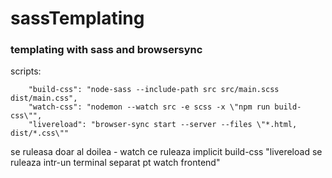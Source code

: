 # sassTemplating
### templating with sass and browsersync

scripts:
```
    "build-css": "node-sass --include-path src src/main.scss dist/main.css",
    "watch-css": "nodemon --watch src -e scss -x \"npm run build-css\"",
    "livereload": "browser-sync start --server --files \"*.html, dist/*.css\""
```
se ruleasa doar al doilea - watch ce ruleaza implicit build-css
"livereload se ruleaza intr-un terminal separat pt watch frontend"

